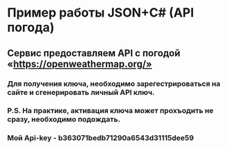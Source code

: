# Пример работы JSON+C# (API погода)
## Сервис предоставляем API с погодой «https://openweathermap.org/»
### Для получения ключа, необходимо зарегестрироваться на сайте и сгенерировать личный API ключ.
### P.S. На практике, активация ключа может прохъодить не сразу, необходимо подождать.
### Мой Api-key - b363071bedb71290a6543d31115dee59
